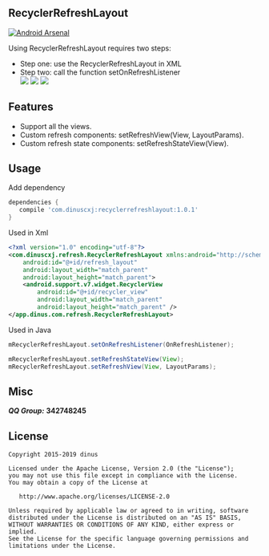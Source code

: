 
## RecyclerRefreshLayout
[![Android Arsenal](https://img.shields.io/badge/Android%20Arsenal-RecyclerRefreshLayout-green.svg?style=true)](https://android-arsenal.com/details/1/3383)

Using RecyclerRefreshLayout requires two steps:<br/>
* Step one: use the RecyclerRefreshLayout in XML<br/>
* Step two: call the function setOnRefreshListener<br/>
![](https://raw.githubusercontent.com/dinuscxj/RecyclerRefreshLayout/master/Preview/RecyclerRefreshLayoutNormal.gif?width=300)
![](https://raw.githubusercontent.com/dinuscxj/RecyclerRefreshLayout/master/Preview/RecyclerRefreshLayoutNoData.gif?width=300)
![](https://raw.githubusercontent.com/dinuscxj/RecyclerRefreshLayout/master/Preview/RecyclerRefreshLayoutFailure.gif?width=300)<br/>

## Features
 * Support all the views.
 * Custom refresh components: setRefreshView(View, LayoutParams).
 * Custom refresh state components: setRefreshStateView(View).

## Usage
 Add dependency
 ```gradle
 dependencies {
    compile 'com.dinuscxj:recyclerrefreshlayout:1.0.1'
 }
 ```

 Used in Xml
 ``` xml
 <?xml version="1.0" encoding="utf-8"?>
 <com.dinuscxj.refresh.RecyclerRefreshLayout xmlns:android="http://schemas.android.com/apk/res/android"
     android:id="@+id/refresh_layout"
     android:layout_width="match_parent"
     android:layout_height="match_parent">
     <android.support.v7.widget.RecyclerView
         android:id="@+id/recycler_view"
         android:layout_width="match_parent"
         android:layout_height="match_parent" />
 </app.dinus.com.refresh.RecyclerRefreshLayout>
 ```

 Used in Java
 ```java
 mRecyclerRefreshLayout.setOnRefreshListener(OnRefreshListener);
 ```

 ```java 
 mRecyclerRefreshLayout.setRefreshStateView(View);
 mRecyclerRefreshLayout.setRefreshView(View, LayoutParams);
 ```
 
## Misc
  ***QQ Group:*** **342748245**
  
## License
    Copyright 2015-2019 dinus

    Licensed under the Apache License, Version 2.0 (the "License");
    you may not use this file except in compliance with the License.
    You may obtain a copy of the License at

       http://www.apache.org/licenses/LICENSE-2.0

    Unless required by applicable law or agreed to in writing, software
    distributed under the License is distributed on an "AS IS" BASIS,
    WITHOUT WARRANTIES OR CONDITIONS OF ANY KIND, either express or implied.
    See the License for the specific language governing permissions and
    limitations under the License.

